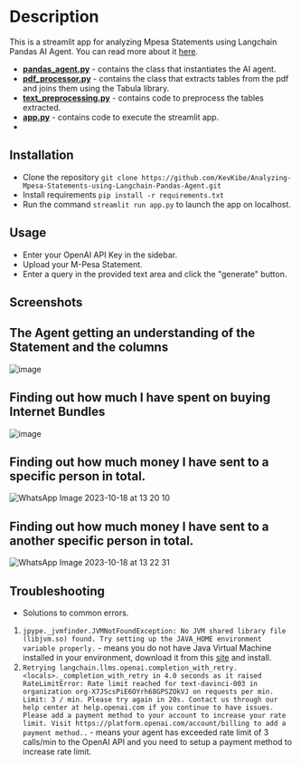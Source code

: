 # Description
This is a streamlit app for analyzing Mpesa Statements using Langchain Pandas AI Agent. You can read more about it [here](https://python.langchain.com/docs/integrations/toolkits/pandas).
- **[pandas_agent.py](https://github.com/KevKibe/Analyzing-Mpesa-Statements-using-Langchain-Pandas-Agent/pandas_agent.py)** - contains the class that instantiates the AI agent.
- **[pdf_processor.py](https://github.com/KevKibe/Analyzing-Mpesa-Statements-using-Langchain-Pandas-Agent/pdf_processor.py)** - contains the class that extracts tables from the pdf and joins them using the Tabula library.
- **[text_preprocessing.py](https://github.com/KevKibe/Analyzing-Mpesa-Statements-using-Langchain-Pandas-Agent/text_preprocessing.py)** - contains code to preprocess the tables extracted.
- **[app.py](https://github.com/KevKibe/Analyzing-Mpesa-Statements-using-Langchain-Pandas-Agent/app.py)** - contains code to execute the streamlit app.
- 
## Installation
- Clone the repository `git clone https://github.com/KevKibe/Analyzing-Mpesa-Statements-using-Langchain-Pandas-Agent.git`
- Install requirements `pip install -r requirements.txt`
- Run the command `streamlit run app.py` to launch the app on localhost.

## Usage 
- Enter your OpenAI API Key in the sidebar.
- Upload your M-Pesa Statement.
- Enter a query in the provided text area and click the "generate" button.

## Screenshots
## The Agent getting an understanding of the Statement and the columns
![image](https://github.com/KevKibe/Analyzing-Mpesa-Statements-using-Langchain-Pandas-Agent/assets/86055894/dd49c787-9812-43f6-9990-b2db6fbdd9da)
## Finding out how much I have spent on buying Internet Bundles
![image](https://github.com/KevKibe/Analyzing-Mpesa-Statements-using-Langchain-Pandas-Agent/assets/86055894/f27da468-8258-4a63-94ca-8ddcae92c5de)
## Finding out how much money I have sent to a specific person in total. 
![WhatsApp Image 2023-10-18 at 13 20 10](https://github.com/KevKibe/Analyzing-Mpesa-Statements-using-Langchain-Pandas-Agent/assets/86055894/08cb8d1c-5293-434b-9c53-5a15074afbf1)
## Finding out how much money I have sent to a another specific person in total.
![WhatsApp Image 2023-10-18 at 13 22 31](https://github.com/KevKibe/Analyzing-Mpesa-Statements-using-Langchain-Pandas-Agent/assets/86055894/d1329bde-7a34-4225-a55c-f58c8a2e9420)

## Troubleshooting
- Solutions to common errors.
1. `jpype._jvmfinder.JVMNotFoundException: No JVM shared library file (libjvm.so) found. Try setting up the JAVA_HOME environment variable properly.` -
 means you do not have Java Virtual Machine installed in your environment, download it from this [site](https://www.oracle.com/ke/java/technologies/downloads/) and install.
2. `Retrying langchain.llms.openai.completion_with_retry.<locals>._completion_with_retry in 4.0 seconds as it raised RateLimitError: Rate limit reached for text-davinci-003 in organization org-X7JScsPiE6OYrh68GPSZOkVJ on requests per min. Limit: 3 / min. Please try again in 20s. Contact us through our help center at help.openai.com if you continue to have issues. Please add a payment method to your account to increase your rate limit. Visit https://platform.openai.com/account/billing to add a payment method..` - means your agent has exceeded rate limit of 3 calls/min to the OpenAI API and you need to setup a payment method to increase rate limit.
